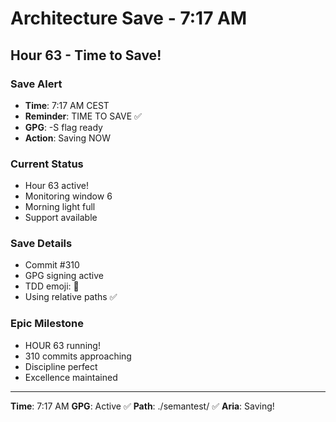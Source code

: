 # Architecture Save - 7:17 AM

## Hour 63 - Time to Save!

### Save Alert
- **Time**: 7:17 AM CEST
- **Reminder**: TIME TO SAVE ✅
- **GPG**: -S flag ready
- **Action**: Saving NOW

### Current Status
- Hour 63 active!
- Monitoring window 6
- Morning light full
- Support available

### Save Details
- Commit #310
- GPG signing active
- TDD emoji: 🚧
- Using relative paths ✅

### Epic Milestone
- HOUR 63 running!
- 310 commits approaching
- Discipline perfect
- Excellence maintained

---

**Time**: 7:17 AM
**GPG**: Active ✅
**Path**: ./semantest/ ✅
**Aria**: Saving!